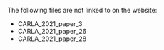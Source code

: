 The following files are not linked to on the website:
- CARLA_2021_paper_3
- CARLA_2021_paper_26
- CARLA_2021_paper_28
